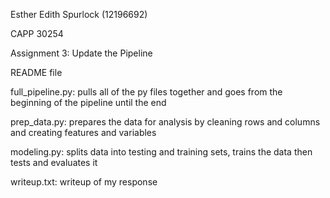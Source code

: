 Esther Edith Spurlock (12196692)

CAPP 30254

Assignment 3: Update the Pipeline

README file

full_pipeline.py: pulls all of the py files together and goes from the beginning of the pipeline until the end

prep_data.py: prepares the data for analysis by cleaning rows and columns and creating features and variables

modeling.py: splits data into testing and training sets, trains the data then tests and evaluates it

writeup.txt: writeup of my response
